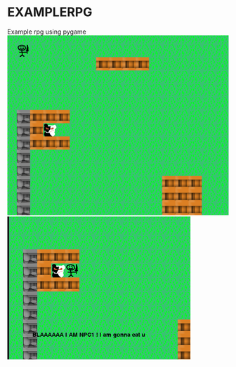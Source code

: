 # EXAMPLERPG
Example rpg using pygame
![b](https://github.com/alexdieu/EXAMPLERPG/raw/main/image_2020-11-26_115234.png)
![e](https://github.com/alexdieu/EXAMPLERPG/blob/main/image_2020-11-26_115254.png)
